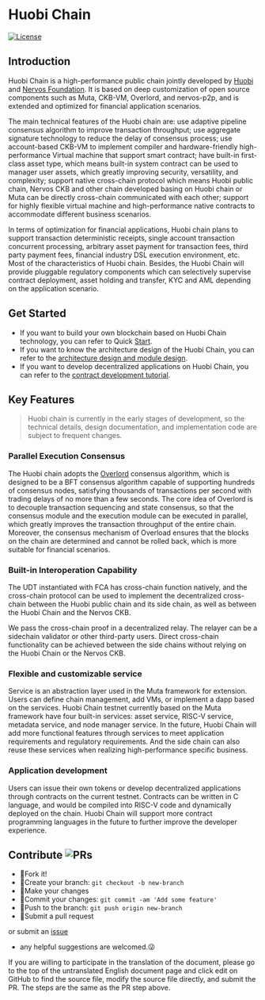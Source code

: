 # Huobi Chain
[![License](https://img.shields.io/badge/License-Apache%202.0-green.svg)](https://opensource.org/licenses/Apache-2.0)

## Introduction

Huobi Chain is a high-performance public chain jointly developed by [Huobi](https://www.huobigroup.com/) and [Nervos Foundation](https://www.nervos.org/). It is based on deep customization of open source components such as Muta, CKB-VM, Overlord, and nervos-p2p, and is extended and optimized for financial application scenarios.

The main technical features of the Huobi chain are: use adaptive pipeline consensus algorithm to improve transaction throughput; use aggregate signature technology to reduce the delay of consensus process; use account-based CKB-VM to implement compiler and hardware-friendly high-performance Virtual machine that support smart contract; have built-in first-class asset type, which means built-in system contract can be used to manager user assets, which greatly improving security, versatility, and complexity; support native cross-chain protocol which means Huobi public chain, Nervos CKB and other chain developed basing on Huobi chain or  Muta can be directly cross-chain communicated with each other; support for highly flexible virtual machine and high-performance native contracts to accommodate different business scenarios.

In terms of optimization for financial applications, Huobi chain plans to support transaction deterministic receipts, single account transaction concurrent processing, arbitrary asset payment for transaction fees, third party payment fees, financial industry DSL execution environment, etc. Most of the characteristics of Huobi chain. Besides, the Huobi Chain will provide pluggable regulatory components which can selectively supervise contract deployment, asset holding and transfer, KYC and AML depending on the application scenario.

## Get Started

- If you want to build your own blockchain based on Huobi Chain technology, you can refer to Quick [Start](./docs/getting_started.md).
- If you want to know the architecture design of the Huobi Chain, you can refer to the [architecture design and module design](./docs/arch).
- If you want to develop decentralized applications on Huobi Chain, you can refer to the [contract development tutorial](./docs/contract_demo).

## Key Features

> Huobi chain is currently in the early stages of development, so the technical details, design documentation, and implementation code are subject to frequent changes.

### Parallel Execution Consensus

The Huobi chain adopts the [Overlord][overlord] consensus algorithm, which is designed to be a BFT consensus algorithm capable of supporting hundreds of consensus nodes, satisfying thousands of transactions per second with trading delays of no more than a few seconds. The core idea of ​​Overlord is to decouple transaction sequencing and state consensus, so that the consensus module and the execution module can be executed in parallel, which greatly improves the transaction throughput of the entire chain. Moreover, the consensus mechanism of Overload ensures that the blocks on the chain are determined and cannot be rolled back, which is more suitable for financial scenarios.

### Built-in Interoperation Capability

The UDT instantiated with FCA has cross-chain function natively, and the cross-chain protocol can be used to implement the decentralized cross-chain between the Huobi public chain and its side chain, as well as between the Huobi Chain and the Nervos CKB.

We pass the cross-chain proof in a decentralized relay. The relayer can be a sidechain validator or other third-party users. Direct cross-chain functionality can be achieved between the side chains without relying on the Huobi Chain or the Nervos CKB. 

### Flexible and customizable service

Service is an abstraction layer used in the Muta framework for extension. Users can define chain management, add VMs, or implement a dapp based on the services. Huobi Chain testnet currently based on the Muta framework have four built-in services: asset service, RISC-V service, metadata service, and node manager service. In the future, Huobi Chain will add more functional features through services to meet application requirements and regulatory requirements. And the side chain can also reuse these services when realizing high-performance specific business.

### Application development

Users can issue their own tokens or develop decentralized applications through contracts on the current testnet. Contracts can be written in C language, and would be compiled into RISC-V code and dynamically deployed on the chain. Huobi Chain will support more contract programming languages ​​in the future to further improve the developer experience.

## Contribute ![PRs](https://img.shields.io/badge/PRs-welcome-brightgreen.svg)

- :fork_and_knife:Fork it!
- :twisted_rightwards_arrows:Create your branch: `git checkout -b new-branch`
- :wrench:Make your changes
- :memo:Commit your changes: `git commit -am 'Add some feature'`
- :rocket:Push to the branch: `git push origin new-branch`
- :tada:Submit a pull request

or submit an [issue](https://github.com/HuobiGroup/huobi-chain/issues) 

- any helpful suggestions are welcomed.:stuck_out_tongue_winking_eye:

If you are willing to participate in the translation of the document, please go to the top of the untranslated English document page and click edit on GitHub to find the source file, modify the source file directly, and submit the PR. The steps are the same as the PR step above.

[overlord]: https://github.com/cryptape/overlord
[risc-v]: https://www.wikiwand.com/en/RISC-V
[eip-150]: https://docs.google.com/spreadsheets/d/1n6mRqkBz3iWcOlRem_mO09GtSKEKrAsfO7Frgx18pNU/edit#gid=0
[ckb-vm]: https://github.com/nervosnetwork/ckb-vm
[minits]: https://github.com/cryptape/minits
[move]: https://developers.libra.org/docs/move-overview
[ckb-white-paper]: https://github.com/nervosnetwork/rfcs/blob/master/rfcs/0002-ckb/0002-ckb.md